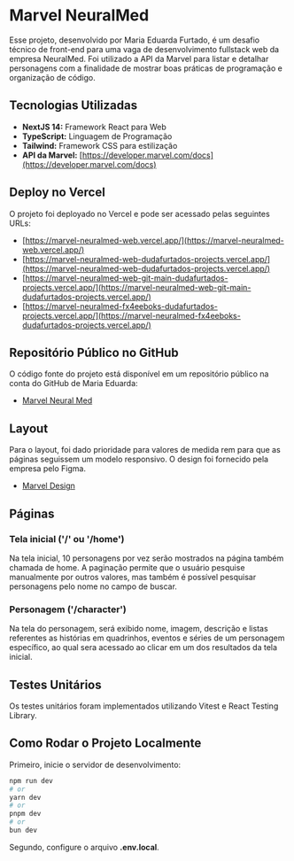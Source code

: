 # Marvel NeuralMed

Esse projeto, desenvolvido por Maria Eduarda Furtado, é um desafio técnico de front-end para uma vaga de desenvolvimento fullstack web da empresa NeuralMed. Foi utilizado a API da Marvel para listar e detalhar personagens com a finalidade de mostrar boas práticas de programação e organização de código.

## Tecnologias Utilizadas

- **NextJS 14:** Framework React para Web
- **TypeScript:** Linguagem de Programação
- **Tailwind:** Framework CSS para estilização
- **API da Marvel:** [https://developer.marvel.com/docs](https://developer.marvel.com/docs)

## Deploy no Vercel

O projeto foi deployado no Vercel e pode ser acessado pelas seguintes URLs:

- [https://marvel-neuralmed-web.vercel.app/](https://marvel-neuralmed-web.vercel.app/)
- [https://marvel-neuralmed-web-dudafurtados-projects.vercel.app/](https://marvel-neuralmed-web-dudafurtados-projects.vercel.app/)
- [https://marvel-neuralmed-web-git-main-dudafurtados-projects.vercel.app/](https://marvel-neuralmed-web-git-main-dudafurtados-projects.vercel.app/)
- [https://marvel-neuralmed-fx4eeboks-dudafurtados-projects.vercel.app/](https://marvel-neuralmed-fx4eeboks-dudafurtados-projects.vercel.app/)

## Repositório Público no GitHub

O código fonte do projeto está disponível em um repositório público na conta do GitHub de Maria Eduarda:

- [Marvel Neural Med](https://github.com/dudafurtado/marvel-neuralmed-web)

## Layout

Para o layout, foi dado prioridade para valores de medida rem para que as páginas seguissem um modelo responsivo. O design foi fornecido pela empresa pelo Figma.

- [Marvel Design](<https://www.figma.com/design/KGaZDqW32GrKRI8b1YZzOL/Marvel-(New)?node-id=1-3&m=dev&t=TjrJNq3uaC1lgHjM-1>)

## Páginas

### Tela inicial ('/' ou '/home')

Na tela inicial, 10 personagens por vez serão mostrados na página também chamada de home. A paginação permite que o usuário pesquise manualmente por outros valores, mas também é possível pesquisar personagens pelo nome no campo de buscar.

### Personagem ('/character')

Na tela do personagem, será exibido nome, imagem, descrição e listas referentes as histórias em quadrinhos, eventos e séries de um personagem específico, ao qual sera acessado ao clicar em um dos resultados da tela inicial.

## Testes Unitários

Os testes unitários foram implementados utilizando Vitest e React Testing Library.

## Como Rodar o Projeto Localmente

Primeiro, inicie o servidor de desenvolvimento:

```bash
npm run dev
# or
yarn dev
# or
pnpm dev
# or
bun dev
```

Segundo, configure o arquivo **.env.local**.
